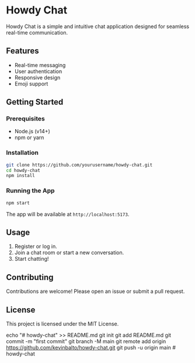 # Howdy Chat

Howdy Chat is a simple and intuitive chat application designed for seamless real-time communication.

## Features

- Real-time messaging
- User authentication
- Responsive design
- Emoji support

## Getting Started

### Prerequisites

- Node.js (v14+)
- npm or yarn

### Installation

```bash
git clone https://github.com/yourusername/howdy-chat.git
cd howdy-chat
npm install
```

### Running the App

```bash
npm start
```

The app will be available at `http://localhost:5173`.

## Usage

1. Register or log in.
2. Join a chat room or start a new conversation.
3. Start chatting!

## Contributing

Contributions are welcome! Please open an issue or submit a pull request.

## License

This project is licensed under the MIT License.

echo "# howdy-chat" >> README.md
git init
git add README.md
git commit -m "first commit"
git branch -M main
git remote add origin https://github.com/kevinbalto/howdy-chat.git
git push -u origin main
#   h o w d y - c h a t  
 